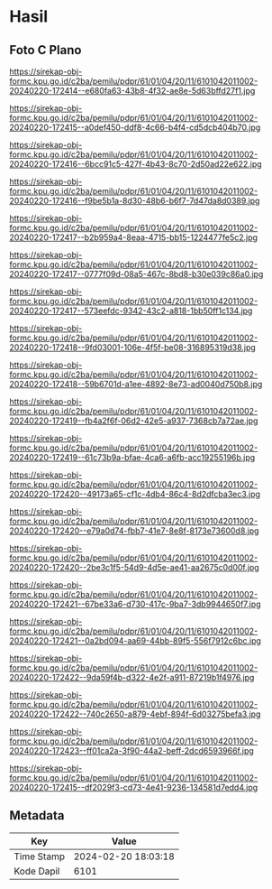 # Hasil

## Foto C Plano

https://sirekap-obj-formc.kpu.go.id/c2ba/pemilu/pdpr/61/01/04/20/11/6101042011002-20240220-172414--e680fa63-43b8-4f32-ae8e-5d63bffd27f1.jpg

https://sirekap-obj-formc.kpu.go.id/c2ba/pemilu/pdpr/61/01/04/20/11/6101042011002-20240220-172415--a0def450-ddf8-4c66-b4f4-cd5dcb404b70.jpg

https://sirekap-obj-formc.kpu.go.id/c2ba/pemilu/pdpr/61/01/04/20/11/6101042011002-20240220-172416--6bcc91c5-427f-4b43-8c70-2d50ad22e622.jpg

https://sirekap-obj-formc.kpu.go.id/c2ba/pemilu/pdpr/61/01/04/20/11/6101042011002-20240220-172416--f9be5b1a-8d30-48b6-b6f7-7d47da8d0389.jpg

https://sirekap-obj-formc.kpu.go.id/c2ba/pemilu/pdpr/61/01/04/20/11/6101042011002-20240220-172417--b2b959a4-8eaa-4715-bb15-1224477fe5c2.jpg

https://sirekap-obj-formc.kpu.go.id/c2ba/pemilu/pdpr/61/01/04/20/11/6101042011002-20240220-172417--0777f09d-08a5-467c-8bd8-b30e039c86a0.jpg

https://sirekap-obj-formc.kpu.go.id/c2ba/pemilu/pdpr/61/01/04/20/11/6101042011002-20240220-172417--573eefdc-9342-43c2-a818-1bb50ff1c134.jpg

https://sirekap-obj-formc.kpu.go.id/c2ba/pemilu/pdpr/61/01/04/20/11/6101042011002-20240220-172418--9fd03001-106e-4f5f-be08-316895319d38.jpg

https://sirekap-obj-formc.kpu.go.id/c2ba/pemilu/pdpr/61/01/04/20/11/6101042011002-20240220-172418--59b6701d-a1ee-4892-8e73-ad0040d750b8.jpg

https://sirekap-obj-formc.kpu.go.id/c2ba/pemilu/pdpr/61/01/04/20/11/6101042011002-20240220-172419--fb4a2f6f-06d2-42e5-a937-7368cb7a72ae.jpg

https://sirekap-obj-formc.kpu.go.id/c2ba/pemilu/pdpr/61/01/04/20/11/6101042011002-20240220-172419--61c73b9a-bfae-4ca6-a6fb-acc19255196b.jpg

https://sirekap-obj-formc.kpu.go.id/c2ba/pemilu/pdpr/61/01/04/20/11/6101042011002-20240220-172420--49173a65-cf1c-4db4-86c4-8d2dfcba3ec3.jpg

https://sirekap-obj-formc.kpu.go.id/c2ba/pemilu/pdpr/61/01/04/20/11/6101042011002-20240220-172420--e79a0d74-fbb7-41e7-8e8f-8173e73600d8.jpg

https://sirekap-obj-formc.kpu.go.id/c2ba/pemilu/pdpr/61/01/04/20/11/6101042011002-20240220-172420--2be3c1f5-54d9-4d5e-ae41-aa2675c0d00f.jpg

https://sirekap-obj-formc.kpu.go.id/c2ba/pemilu/pdpr/61/01/04/20/11/6101042011002-20240220-172421--67be33a6-d730-417c-9ba7-3db9944650f7.jpg

https://sirekap-obj-formc.kpu.go.id/c2ba/pemilu/pdpr/61/01/04/20/11/6101042011002-20240220-172421--0a2bd094-aa69-44bb-89f5-556f7912c6bc.jpg

https://sirekap-obj-formc.kpu.go.id/c2ba/pemilu/pdpr/61/01/04/20/11/6101042011002-20240220-172422--9da59f4b-d322-4e2f-a911-87219b1f4976.jpg

https://sirekap-obj-formc.kpu.go.id/c2ba/pemilu/pdpr/61/01/04/20/11/6101042011002-20240220-172422--740c2650-a879-4ebf-894f-6d03275befa3.jpg

https://sirekap-obj-formc.kpu.go.id/c2ba/pemilu/pdpr/61/01/04/20/11/6101042011002-20240220-172423--ff01ca2a-3f90-44a2-beff-2dcd6593966f.jpg

https://sirekap-obj-formc.kpu.go.id/c2ba/pemilu/pdpr/61/01/04/20/11/6101042011002-20240220-172415--df2029f3-cd73-4e41-9236-134581d7edd4.jpg


## Metadata

| Key        | Value               |
| ---------- | ------------------- |
| Time Stamp | 2024-02-20 18:03:18 |
| Kode Dapil | 6101                |



